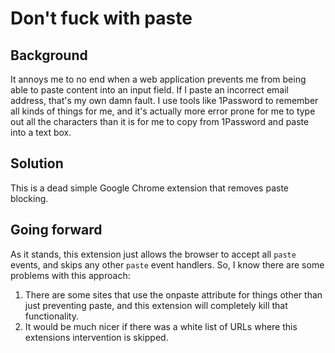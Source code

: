 # Don't fuck with paste

## Background

It annoys me to no end when a web application prevents me from being
able to paste content into an input field.  If I paste an incorrect
email address, that's my own damn fault.  I use tools like 1Password to
remember all kinds of things for me, and it's actually more error prone
for me to type out all the characters than it is for me to copy from
1Password and paste into a text box.

## Solution

This is a dead simple Google Chrome extension that removes paste
blocking.

## Going forward

As it stands, this extension just allows the browser to accept all
`paste` events, and skips any other `paste` event handlers.  So, I know
there are some problems with this approach:

1. There are some sites that use the onpaste attribute for things other
   than just preventing paste, and this extension will completely kill
   that functionality.
2. It would be much nicer if there was a white list of URLs where this
   extensions intervention is skipped.
